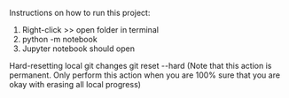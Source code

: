 Instructions on how to run this project:
1. Right-click >> open folder in terminal
2. python -m notebook
3. Jupyter notebook should open

Hard-resetting local git changes
git reset --hard 
(Note that this action is permanent. Only perform this action when you are 100% sure that you are okay with erasing all local progress)
